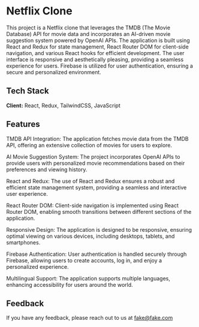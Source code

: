 
# Netflix Clone

This project is a Netflix clone that leverages the TMDB (The Movie Database) API for movie data and incorporates an AI-driven movie suggestion system powered by OpenAI APIs. The application is built using React and Redux for state management, React Router DOM for client-side navigation, and various React hooks for efficient development. The user interface is responsive and aesthetically pleasing, providing a seamless experience for users. Firebase is utilized for user authentication, ensuring a secure and personalized environment.


## Tech Stack

**Client:** React, Redux, TailwindCSS, JavaScript




## Features

TMDB API Integration: The application fetches movie data from the TMDB API, offering an extensive collection of movies for users to explore.

AI Movie Suggestion System: The project incorporates OpenAI APIs to provide users with personalized movie recommendations based on their preferences and viewing history.


React and Redux: The use of React and Redux ensures a robust and efficient state management system, providing a seamless and interactive user experience.

React Router DOM: Client-side navigation is implemented using React Router DOM, enabling smooth transitions between different sections of the application.

Responsive Design: The application is designed to be responsive, ensuring optimal viewing on various devices, including desktops, tablets, and smartphones.

Firebase Authentication: User authentication is handled securely through Firebase, allowing users to create accounts, log in, and enjoy a personalized experience.

Multilingual Support: The application supports multiple languages, enhancing accessibility for users around the world.
## Feedback

If you have any feedback, please reach out to us at fake@fake.com

